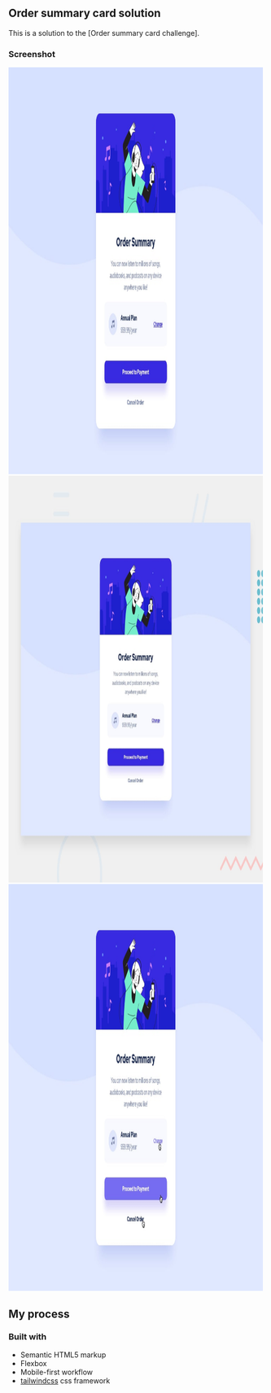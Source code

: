 ##       Order summary card solution

This is a solution to the [Order summary card challenge]. 



### Screenshot
<img src='/design/desktop-design.jpg' width='500px' height='800px'>
<img src='/design/desktop-preview.jpg' width='500px' height='800px'>
<img src='/design/active-states.jpg' width='500px' height='800px'>

## My process

### Built with

- Semantic HTML5 markup
- Flexbox
- Mobile-first workflow
- [tailwindcss](https://tailwindcss.com/) css framework


